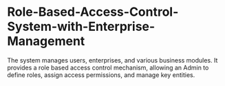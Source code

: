 # Role-Based-Access-Control-System-with-Enterprise-Management
The system manages users, enterprises, and various business modules. It provides a role based access control mechanism, allowing an Admin to define roles, assign access  permissions, and manage key entities. 
